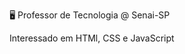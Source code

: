 🖥️ Professor de Tecnologia @ Senai-SP

Interessado em HTMl, CSS e JavaScript

<!---
seriouslyvictor/seriouslyvictor is a ✨ special ✨ repository because its `README.md` (this file) appears on your GitHub profile.
You can click the Preview link to take a look at your changes.
--->

